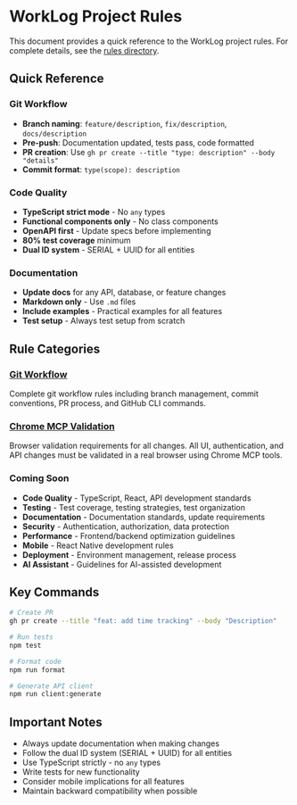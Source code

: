 # WorkLog Project Rules

This document provides a quick reference to the WorkLog project rules. For complete details, see the [rules directory](./.cursor/rules/).

## Quick Reference

### Git Workflow
- **Branch naming**: `feature/description`, `fix/description`, `docs/description`
- **Pre-push**: Documentation updated, tests pass, code formatted
- **PR creation**: Use `gh pr create --title "type: description" --body "details"`
- **Commit format**: `type(scope): description`

### Code Quality
- **TypeScript strict mode** - No `any` types
- **Functional components only** - No class components
- **OpenAPI first** - Update specs before implementing
- **80% test coverage** minimum
- **Dual ID system** - SERIAL + UUID for all entities

### Documentation
- **Update docs** for any API, database, or feature changes
- **Markdown only** - Use `.md` files
- **Include examples** - Practical examples for all features
- **Test setup** - Always test setup from scratch

## Rule Categories

### [Git Workflow](./.cursor/rules/git.md)
Complete git workflow rules including branch management, commit conventions, PR process, and GitHub CLI commands.

### [Chrome MCP Validation](./.cursor/rules/chrome-mcp-validation.md)
Browser validation requirements for all changes. All UI, authentication, and API changes must be validated in a real browser using Chrome MCP tools.

### Coming Soon
- **Code Quality** - TypeScript, React, API development standards
- **Testing** - Test coverage, testing strategies, test organization
- **Documentation** - Documentation standards, update requirements
- **Security** - Authentication, authorization, data protection
- **Performance** - Frontend/backend optimization guidelines
- **Mobile** - React Native development rules
- **Deployment** - Environment management, release process
- **AI Assistant** - Guidelines for AI-assisted development

## Key Commands

```bash
# Create PR
gh pr create --title "feat: add time tracking" --body "Description"

# Run tests
npm test

# Format code
npm run format

# Generate API client
npm run client:generate
```

## Important Notes

- Always update documentation when making changes
- Follow the dual ID system (SERIAL + UUID) for all entities
- Use TypeScript strictly - no `any` types
- Write tests for new functionality
- Consider mobile implications for all features
- Maintain backward compatibility when possible